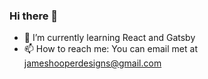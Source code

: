 ### Hi there 👋

- 🌱 I’m currently learning React and Gatsby
- 📫 How to reach me: You can email met at jameshooperdesigns@gmail.com


